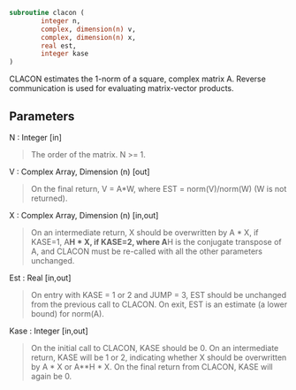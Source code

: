 ```fortran
subroutine clacon (
		integer n,
		complex, dimension(n) v,
		complex, dimension(n) x,
		real est,
		integer kase
)
```

 CLACON estimates the 1-norm of a square, complex matrix A.
 Reverse communication is used for evaluating matrix-vector products.

## Parameters
N : Integer [in]
> The order of the matrix.  N >= 1.

V : Complex Array, Dimension (n) [out]
> On the final return, V = A*W,  where  EST = norm(V)/norm(W)
> (W is not returned).

X : Complex Array, Dimension (n) [in,out]
> On an intermediate return, X should be overwritten by
> A * X,   if KASE=1,
> A**H * X,  if KASE=2,
> where A**H is the conjugate transpose of A, and CLACON must be
> re-called with all the other parameters unchanged.

Est : Real [in,out]
> On entry with KASE = 1 or 2 and JUMP = 3, EST should be
> unchanged from the previous call to CLACON.
> On exit, EST is an estimate (a lower bound) for norm(A).

Kase : Integer [in,out]
> On the initial call to CLACON, KASE should be 0.
> On an intermediate return, KASE will be 1 or 2, indicating
> whether X should be overwritten by A * X  or A**H * X.
> On the final return from CLACON, KASE will again be 0.

